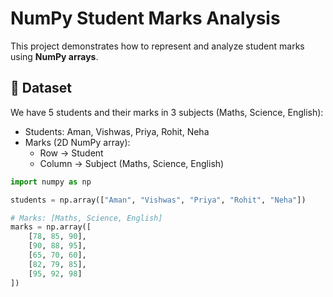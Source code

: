 # NumPy Student Marks Analysis

This project demonstrates how to represent and analyze student marks using **NumPy arrays**.

## 📌 Dataset
We have 5 students and their marks in 3 subjects (Maths, Science, English):

- Students: Aman, Vishwas, Priya, Rohit, Neha
- Marks (2D NumPy array):
  - Row → Student
  - Column → Subject (Maths, Science, English)

```python
import numpy as np

students = np.array(["Aman", "Vishwas", "Priya", "Rohit", "Neha"])

# Marks: [Maths, Science, English]
marks = np.array([
    [78, 85, 90],
    [90, 88, 95],
    [65, 70, 60],
    [82, 79, 85],
    [95, 92, 98]
])
